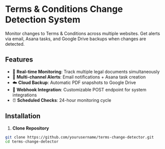 # Terms & Conditions Change Detection System

Monitor changes to Terms & Conditions across multiple websites. Get alerts via email, Asana tasks, and Google Drive backups when changes are detected.

## Features

- 🚨 **Real-time Monitoring**: Track multiple legal documents simultaneously
- 📨 **Multi-channel Alerts**: Email notifications + Asana task creation
- ☁️ **Cloud Backup**: Automatic PDF snapshots to Google Drive
- 🤖 **Webhook Integration**: Customizable POST endpoint for system integrations
- ⏰ **Scheduled Checks**: 24-hour monitoring cycle

## Installation

1. **Clone Repository**
```bash
git clone https://github.com/yourusername/terms-change-detector.git
cd terms-change-detector

